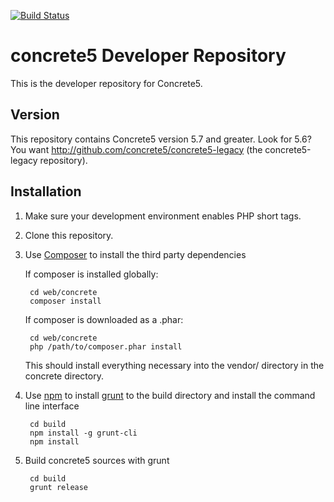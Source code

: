 [![Build Status](http://img.shields.io/travis/concrete5/concrete5/develop.svg)](https://travis-ci.org/concrete5/concrete5)

# concrete5 Developer Repository

This is the developer repository for Concrete5.

## Version

This repository contains Concrete5 version 5.7 and greater. Look for 5.6? You want <a href="http://github.com/concrete5/concrete5-legacy">http://github.com/concrete5/concrete5-legacy</a>  (the concrete5-legacy repository).

## Installation

1. Make sure your development environment enables PHP short tags.
2. Clone this repository.
3. Use [Composer](https://getcomposer.org/) to install the third party dependencies

    If composer is installed globally:

        cd web/concrete
        composer install

    If composer is downloaded as a .phar:

        cd web/concrete
        php /path/to/composer.phar install

    This should install everything necessary into the vendor/ directory in the concrete directory.

4. Use [npm](https://www.npmjs.org/) to install [grunt](http://gruntjs.com/) to the build directory and install the command line interface

        cd build
        npm install -g grunt-cli
        npm install

5. Build concrete5 sources with grunt

        cd build
        grunt release
